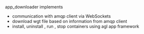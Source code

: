 app_downloader implements
- communication with amqp client via WebSockets
- download wgt file based on information from amqp client
- install, uninstall , run , stop containers using agl app framework 